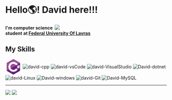 # Hello🌎! David here!!!
  
<img align="right" src="https://baltaio.blob.core.windows.net/static/images/dark/home-hero-illustration.svg" width="350"/>

#### I'm computer science student at [Federal University Of Lavras](https://ufla.br/?msclkid=85d51fe2a7e011ec84421963ad9f1e48)

## My Skills 

<img align="center" alt="david-Csharp" height="50" width="50" src="https://raw.githubusercontent.com/devicons/devicon/master/icons/csharp/csharp-original.svg"> <img align="center" alt="david-cpp" height="50" width="50" src="https://user-images.githubusercontent.com/73839667/148657872-449fdb27-b1d2-4be7-8620-c9d5d788bfe2.png"> <img align="center" alt="david-vsCode" height="60" width="60" src="https://user-images.githubusercontent.com/73839667/159142016-2e951e1a-1df0-4965-a956-c42ede01ad0f.png"> <img align="center" alt="david-VisualStudio" height="50" width="50" src="https://user-images.githubusercontent.com/73839667/148657708-66a6de0e-ba57-4966-84e0-93636bd45454.png"> <img align="center" alt="David-dotnet" height="50" width="50" src="https://user-images.githubusercontent.com/73839667/170784638-d80e2a22-8fa8-4bfb-8f91-12779b2bf36d.png"> <img align="center" alt="david-Linux" height="50" width="50" src="https://user-images.githubusercontent.com/73839667/170783938-1fa2818e-a453-449e-9b08-4bf699087932.png"> <img align="center" alt="David-windows" height="50" width="50" src="https://user-images.githubusercontent.com/73839667/170786416-626ab243-b6c9-4586-96a1-7d8babcbaaa6.png">  <img align="center" alt="david-Git" height="50" width="50" src="https://user-images.githubusercontent.com/73839667/148657974-293112d0-c46a-4401-aae1-d7393243ba45.png"> <img align="center" alt="David-MySQL" height="90" width="90" src="https://user-images.githubusercontent.com/73839667/159141917-c85b1502-9d16-4ceb-bd4c-744cb28ffcaf.png"> 

---

<div> 
  <a href="https://instagram.com/david.jc.br" target="_blank"><img src="https://img.shields.io/badge/-Instagram-%23E4405F?style=for-the-badge&logo=instagram&logoColor=white" target="_blank"></a>
  <a href="https://www.linkedin.com/in/david-jc-br/" target="_blank"><img src="https://img.shields.io/badge/-LinkedIn-%230077B5?style=for-the-badge&logo=linkedin&logoColor=white" target="_blank"></a
![ne6ukkej06t71](https://user-images.githubusercontent.com/73839667/170786416-626ab243-b6c9-4586-96a1-7d8babcbaaa6.png)
